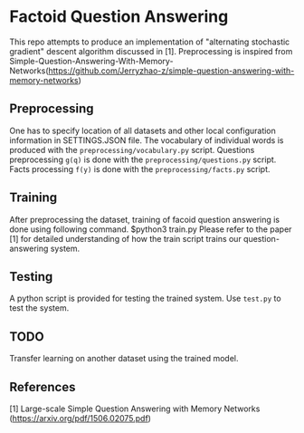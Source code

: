 # Factoid Question Answering
This repo attempts to produce an implementation of "alternating stochastic gradient" descent algorithm discussed in [1]. Preprocessing is inspired from Simple-Question-Answering-With-Memory-Networks(https://github.com/Jerryzhao-z/simple-question-answering-with-memory-networks)

## Preprocessing
One has to specify location of all datasets and other local configuration information in SETTINGS.JSON file.
The vocabulary of individual words is produced with the `preprocessing/vocabulary.py` script.
Questions preprocessing `g(q)` is done with the `preprocessing/questions.py` script.
Facts processing `f(y)` is done with the `preprocessing/facts.py` script.

## Training
After preprocessing the dataset, training of facoid question answering is done using following command.
$python3 train.py
Please refer to the paper [1] for detailed understanding of how the train script trains our question-answering system. 

## Testing
A python script is provided for testing the trained system. Use `test.py` to test the system.


## TODO
Transfer learning on another dataset using the trained model.






## References
[1] Large-scale Simple Question Answering with Memory Networks (https://arxiv.org/pdf/1506.02075.pdf)
